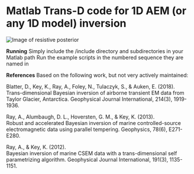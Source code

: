 # Matlab Trans-D code for 1D AEM (or any 1D model) inversion
![Image of resistive posterior](https://github.com/a2ray/pt_rjmcmc_largeloop/blob/master/post_AEM_res.png)

**Running**
Simply include the /include directory and subdirectories in your Matlab path
Run the example scripts in the numbered sequence they are named in

**References**
Based on the following work, but not very actively maintained:  

Blatter, D., Key, K., Ray, A., Foley, N., Tulaczyk, S., & Auken, E. (2018).  
Trans-dimensional Bayesian inversion of airborne transient EM data from  
Taylor Glacier, Antarctica. Geophysical Journal International, 214(3), 1919-1936.

Ray, A., Alumbaugh, D. L., Hoversten, G. M., & Key, K. (2013).  
Robust and accelerated Bayesian inversion of marine controlled-source  
electromagnetic data using parallel tempering. Geophysics, 78(6), E271-E280.

Ray, A., & Key, K. (2012).   
Bayesian inversion of marine CSEM data with a trans-dimensional self  
parametrizing algorithm. Geophysical Journal International, 191(3), 1135-1151.
